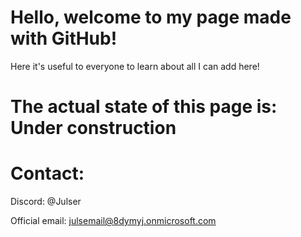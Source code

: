 # Hello, welcome to my page made with GitHub!
Here it's useful to everyone to learn about all I can add here!

# The actual state of this page is: Under construction

# Contact:
Discord: @Julser

Official email: [julsemail@8dymyj.onmicrosoft.com](mailto:julsemail@8dymyj.onmicrosoft.com)

